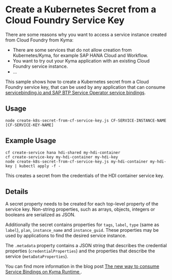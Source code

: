 # Create a Kubernetes Secret from a Cloud Foundry Service Key

There are some reasons why you want to access a service instance created from Cloud Foundry from Kyma:
- There are some services that do not allow creation from Kubernetes/Kyma, for example SAP HANA Cloud and Workflow.
- You want to try out your Kyma application with an existing Cloud Foundry service instance.
- ...

This sample shows how to create a Kubernetes secret from a Cloud Foundry service key, that can be used by any application that can consume [servicebinding.io and SAP BTP Service Operator service bindings](https://blogs.sap.com/2022/07/12/the-new-way-to-consume-service-bindings-on-kyma-runtime/).

## Usage

```
node create-k8s-secret-from-cf-service-key.js CF-SERVICE-INSTANCE-NAME [CF-SERVICE-KEY-NAME]
```

## Example Usage

```
cf create-service hana hdi-shared my-hdi-container
cf create-service-key my-hdi-container my-hdi-key
node create-k8s-secret-from-cf-service-key.js my-hdi-container my-hdi-key | kubectl apply -f -
```

This creates a secret from the credentials of the HDI container service key.

## Details

A secret property needs to be created for each top-level property of the service key. Non-string properties, such as arrays, objects, integers or booleans are serialized as JSON.

Additionally the secret contains properties for `tags`, `label`, `type` (same as `label`), `plan`, `instance_name` and `instance_guid`. These properties may be used by applications to find the desired service instance.

The `.metadata` property contains a JSON string that describes the credential properties (`credentialProperties`) and the properties that describe the service (`metaDataProperties`).

You can find more information in the blog post [The new way to consume Service Bindings on Kyma Runtime
](https://blogs.sap.com/2022/07/12/the-new-way-to-consume-service-bindings-on-kyma-runtime/).